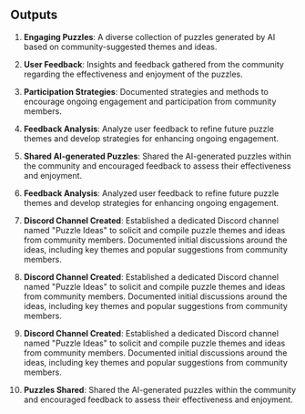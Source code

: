 

## Outputs

1. **Engaging Puzzles**: A diverse collection of puzzles generated by AI based on community-suggested themes and ideas.
2. **User Feedback**: Insights and feedback gathered from the community regarding the effectiveness and enjoyment of the puzzles.
3. **Participation Strategies**: Documented strategies and methods to encourage ongoing engagement and participation from community members.

5. **Feedback Analysis**: Analyze user feedback to refine future puzzle themes and develop strategies for enhancing ongoing engagement.



4. **Shared AI-generated Puzzles**: Shared the AI-generated puzzles within the community and encouraged feedback to assess their effectiveness and enjoyment.
5. **Feedback Analysis**: Analyzed user feedback to refine future puzzle themes and develop strategies for enhancing ongoing engagement.





6. **Discord Channel Created**: Established a dedicated Discord channel named "Puzzle Ideas" to solicit and compile puzzle themes and ideas from community members. Documented initial discussions around the ideas, including key themes and popular suggestions from community members.





6. **Discord Channel Created**: Established a dedicated Discord channel named "Puzzle Ideas" to solicit and compile puzzle themes and ideas from community members. Documented initial discussions around the ideas, including key themes and popular suggestions from community members.

4. **Discord Channel Created**: Established a dedicated Discord channel named "Puzzle Ideas" to solicit and compile puzzle themes and ideas from community members. Documented initial discussions around the ideas, including key themes and popular suggestions from community members.

7. **Puzzles Shared**: Shared the AI-generated puzzles within the community and encouraged feedback to assess their effectiveness and enjoyment.